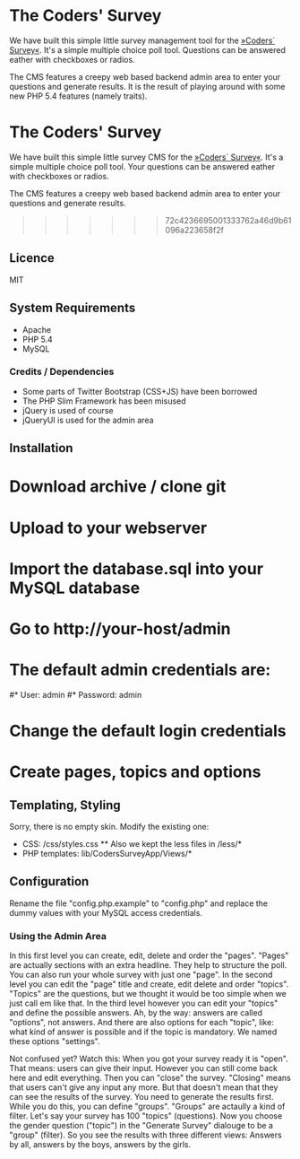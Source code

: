 # The Coders' Survey

We have built this simple little survey management tool for the [»Coders´ Survey«](http://coders-survey.com). It's a simple multiple choice poll tool. Questions can be answered eather with checkboxes or radios.

The CMS features a creepy web based backend admin area to enter your questions and generate results. It is the result of playing around with some new PHP 5.4 features (namely traits).


# The Coders' Survey

We have built this simple little survey CMS for the [»Coders´ Survey«](http://coders-survey.com). It's a simple multiple choice poll tool. Your questions can be answered eather with checkboxes or radios.

The CMS features a creepy web based backend admin area to enter your questions and generate results.
>>>>>>> 72c4236695001333762a46d9b61096a223658f2f


## Licence

MIT


## System Requirements

* Apache
* PHP 5.4
* MySQL


### Credits / Dependencies

* Some parts of Twitter Bootstrap (CSS+JS) have been borrowed
* The PHP Slim Framework has been misused
* jQuery is used of course
* jQueryUI is used for the admin area


## Installation

# Download archive / clone git
# Upload to your webserver
# Import the database.sql into your MySQL database
# Go to http://your-host/admin
# The default admin credentials are:
#* User: admin
#* Password: admin
# Change the default login credentials
# Create pages, topics and options


## Templating, Styling

Sorry, there is no empty skin. Modify the existing one:

* CSS: /css/styles.css
** Also we kept the less files in /less/*
* PHP templates: lib/CodersSurveyApp/Views/*

## Configuration

Rename the file "config.php.example" to "config.php" and replace the dummy values with your MySQL access credentials.

### Using the Admin Area

 In this first level you can create, edit, delete and order the "pages". "Pages" are actually sections with an extra headline. They help to structure the poll. You can also run your whole survey with just one "page". In the second level you can edit the "page" title and create, edit delete and order "topics". "Topics" are the questions, but we thought it would be too simple when we just call em like that. In the third level however you can edit your "topics" and define the possible answers. Ah, by the way: answers are called "options", not answers. And there are also options for each "topic", like: what kind of answer is possible and if the topic is mandatory. We named these options "settings".

Not confused yet? Watch this: When you got your survey ready it is "open". That means: users can give their input. However you can still come back here and edit everything. Then you can "close" the survey. "Closing" means that users can't give any input any more. But that doesn't mean that they can see the results of the survey. You need to generate the results first. While you do this, you can define "groups". "Groups" are actaully a kind of filter. Let's say your survey has 100 "topics" (questions). Now you choose the gender question ("topic") in the "Generate Survey" dialouge to be a "group" (filter). So you see the results with three different views: Answers by all, answers by the boys, answers by the girls. 

